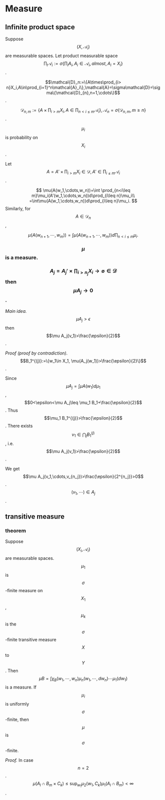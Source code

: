 # Measure

## Infinite product space
Suppose $$(X,\mathcal{A}_i)$$ are measurable spaces. Let product measurable space $$\prod_i\mathcal{A}_i:=\sigma\{\prod_iA_i,A_i\in\mathcal{A}_i, almost, A_i=X_i\}$$.

$$\mathcal{D}_n:=\{A\times\prod_{i> n}X_i,A\in\prod_{i=1}^n\mathcal{A}_i\},\mathcal{A}=\sigma\mathcal{D}=\sigma\{\mathcal{D}_{n},n=1,\cdots\}$$.

$$\mathcal{D}_{n,m}:=\{A\times\prod_{i>m}X_i,A\in\prod_{n<i\leq m}\mathcal{A}_i\},\mathcal{A}_{n}=\sigma\{\mathcal{D}_{n,m},m\geq n\}$$.

$$\mu_i$$ is probability on $$X_i$$.

Let $$A=A'\times \prod_{i>m}X_i\in\mathcal{D},A'\in\prod_{i\leq m}\mathcal{A}_i$$.

$$
\mu(A(w_1,\cdots,w_n))=\int \prod_{n<i\leq m}\mu_i(A'(w_1,\cdots,w_n))d\prod_{i\leq n}\mu_i\\
=\int\mu(A(w_1,\cdots,w_n))d\prod_{i\leq n}\mu_i.
$$
Similarly, for $$A\in\mathcal{D}_n$$,

$$
\mu(A(w_{n+1},\cdots,w_m))
=\int\mu(A(w_{n+1},\cdots,w_m))d\prod_{n<i\leq m}\mu_i.
$$


### $$\mu$$ is a measure.

### $$A_j=A_j'\times\prod_{i>n_j}X_i\to\emptyset\in\mathcal{D}$$ then $$\mu A_j\to 0$$.

*Main idea.* $$\mu A_j>\epsilon$$ then $$\mu A_j(v_1)>\frac{\epsilon}{2}$$.

*Proof (proof by contradiction).* $$B_1^{(j)}:=\{w_1\in X_1, \mu(A_j(w_1))>\frac{\epsilon}{2}\}$$.

Since $$\mu A_j=\int \mu A(w_1)d\mu_1$$, 
$$0<\epsilon<\mu A_j\leq \mu_1 B_1+\frac{\epsilon}{2}$$.
Thus $$\mu_1 B_1^{(j)}>\frac{\epsilon}{2}$$.
There exists $$v_1\in\bigcap_jB_1^{(j)}$$, i.e. $$\mu A_j(v_1)>\frac{\epsilon}{2}$$.

We get
$$\mu A_j(v_1,\cdots,v_{n_j})>\frac{\epsilon}{2^{n_j}}>0$$.
$$(v_1,\cdots)\in A_j$$.


## transitive measure

### theorem
Suppose $$(X_i,\mathcal{A}_i)$$ are measurable spaces. $$\mu_1$$ is $$\sigma$$-finite measure on $$X_1$$, $$\mu_k$$ is the $$\sigma$$-finite transitive measure $$X$$ to $$Y$$. Then
$$\mu B=\int \chi_B(w_1,\cdots,w_n)\mu_n(w_1,\cdots,dw_n)\cdots\mu_1(dw_1)$$
is a measure. If $$\mu_i$$ is uniformly $$\sigma$$-finite, then $$\mu$$ is $$\sigma$$-finite.

*Proof.*
In case $$n=2$$.
$$\mu(A_l\cap B_m\times C_k)\leq \sup_{w_1}\mu_2(w_1,C_k)\mu_1(A_l\cap B_m)<\infty$$.